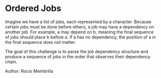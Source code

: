 # Ordered Jobs

Imagine we have a list of jobs, each represented by a character. Because certain jobs must be done before others, a job may have a dependency on another job. For example, a may depend on b, meaning the final sequence of jobs should place b before a. If a has no dependency, the position of a in the final sequence does not matter.

The goal of this challenge is to parse the job dependency structure and produce a sequence of jobs in the order that observes their dependency chain.


Author: Rocio Membrilla